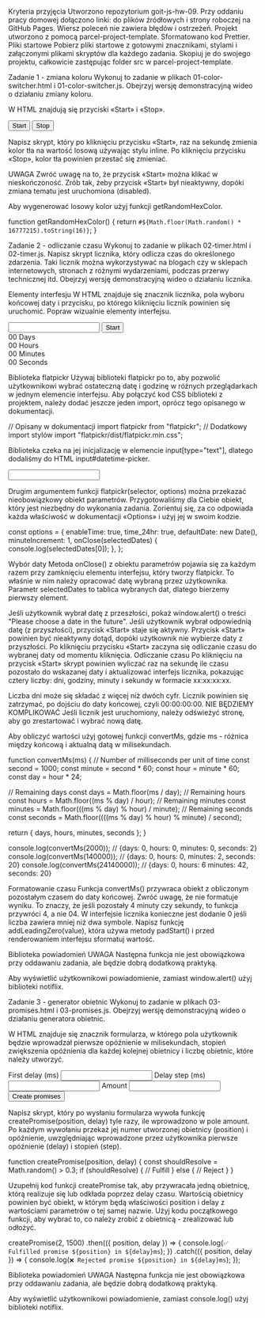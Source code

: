 Kryteria przyjęcia
Utworzono repozytorium goit-js-hw-09.
Przy oddaniu pracy domowej dołączono linki: do plików źródłowych i strony roboczej na GitHub Pages.
Wiersz poleceń nie zawiera błędów i ostrzeżeń.
Projekt utworzono z pomocą parcel-project-template.
Sformatowano kod Prettier.
Pliki startowe
Pobierz pliki startowe z gotowymi znacznikami, stylami i załączonymi plikami skryptów dla każdego zadania. Skopiuj je do swojego projektu, całkowicie zastępując folder src w parcel-project-template.

Zadanie 1 - zmiana koloru
Wykonuj to zadanie w plikach 01-color-switcher.html i 01-color-switcher.js. Obejrzyj wersję demonstracyjną wideo o działaniu zmiany koloru.

W HTML znajdują się przyciski «Start» i «Stop».

<button type="button" data-start>Start</button>
<button type="button" data-stop>Stop</button>

Napisz skrypt, który po kliknięciu przycisku «Start», raz na sekundę zmienia kolor tła <body> na wartość losową używając stylu inline. Po kliknięciu przycisku «Stop», kolor tła powinien przestać się zmieniać.

UWAGA
Zwróć uwagę na to, że przycisk «Start» można klikać w nieskończoność. Zrób tak, żeby przycisk «Start» był nieaktywny, dopóki zmiana tematu jest uruchomiona (disabled).

Aby wygenerować losowy kolor użyj funkcji getRandomHexColor.

function getRandomHexColor() {
  return `#${Math.floor(Math.random() * 16777215).toString(16)}`;
}

Zadanie 2 - odliczanie czasu
Wykonuj to zadanie w plikach 02-timer.html i 02-timer.js. Napisz skrypt licznika, który odlicza czas do określonego zdarzenia. Taki licznik można wykorzystywać na blogach czy w sklepach internetowych, stronach z różnymi wydarzeniami, podczas przerwy technicznej itd. Obejrzyj wersję demonstracyjną wideo o działaniu licznika.

Elementy interfesju
W HTML znajduje się znacznik licznika, pola wyboru końcowej daty i przycisku, po którego kliknięciu licznik powinien się uruchomić. Popraw wizualnie elementy interfejsu.

<input type="text" id="datetime-picker" />
<button type="button" data-start>Start</button>

<div class="timer">
  <div class="field">
    <span class="value" data-days>00</span>
    <span class="label">Days</span>
  </div>
  <div class="field">
    <span class="value" data-hours>00</span>
    <span class="label">Hours</span>
  </div>
  <div class="field">
    <span class="value" data-minutes>00</span>
    <span class="label">Minutes</span>
  </div>
  <div class="field">
    <span class="value" data-seconds>00</span>
    <span class="label">Seconds</span>
  </div>
</div>

Biblioteka flatpickr
Używaj biblioteki flatpickr po to, aby pozwolić użytkownikowi wybrać ostateczną datę i godzinę w różnych przeglądarkach w jednym elemencie interfejsu. Aby połączyć kod CSS biblioteki z projektem, należy dodać jeszcze jeden import, oprócz tego opisanego w dokumentacji.

// Opisany w dokumentacji
import flatpickr from "flatpickr";
// Dodatkowy import stylów
import "flatpickr/dist/flatpickr.min.css";

Biblioteka czeka na jej inicjalizację w elemencie input[type="text"], dlatego dodaliśmy do HTML input#datetime-picker.

<input type="text" id="datetime-picker" />

Drugim argumentem funkcji flatpickr(selector, options) można przekazać nieobowiązkowy obiekt parametrów. Przygotowaliśmy dla Ciebie obiekt, który jest niezbędny do wykonania zadania. Zorientuj się, za co odpowiada każda właściwość w dokumentacji «Options» i użyj jej w swoim kodzie.

const options = {
  enableTime: true,
  time_24hr: true,
  defaultDate: new Date(),
  minuteIncrement: 1,
  onClose(selectedDates) {
    console.log(selectedDates[0]);
  },
};

Wybór daty
Metoda onClose() z obiektu parametrów pojawia się za każdym razem przy zamknięciu elementu interfejsu, który tworzy flatpickr. To właśnie w nim należy opracować datę wybraną przez użytkownika. Parametr selectedDates to tablica wybranych dat, dlatego bierzemy pierwszy element.

Jeśli użytkownik wybrał datę z przeszłości, pokaż window.alert() o treści "Please choose a date in the future".
Jeśli użytkownik wybrał odpowiednią datę (z przyszłości), przycisk «Start» staje się aktywny.
Przycisk «Start» powinien być nieaktywny dotąd, dopóki użytkownik nie wybierze daty z przyszłości.
Po kliknięciu przycisku «Start» zaczyna się odliczanie czasu do wybranej daty od momentu kliknięcia.
Odliczanie czasu
Po kliknięciu na przycisk «Start» skrypt powinien wyliczać raz na sekundę ile czasu pozostało do wskazanej daty i aktualizować interfejs licznika, pokazując cztery liczby: dni, godziny, minuty i sekundy w formacie xx:xx:xx:xx.

Liczba dni może się składać z więcej niż dwóch cyfr.
Licznik powinien się zatrzymać, po dojściu do daty końcowej, czyli 00:00:00:00.
NIE BĘDZIEMY KOMPLIKOWAĆ
Jeśli licznik jest uruchomiony, należy odświeżyć stronę, aby go zrestartować i wybrać nową datę.

Aby obliczyć wartości użyj gotowej funkcji convertMs, gdzie ms - różnica między końcową i aktualną datą w milisekundach.

function convertMs(ms) {
  // Number of milliseconds per unit of time
  const second = 1000;
  const minute = second * 60;
  const hour = minute * 60;
  const day = hour * 24;

  // Remaining days
  const days = Math.floor(ms / day);
  // Remaining hours
  const hours = Math.floor((ms % day) / hour);
  // Remaining minutes
  const minutes = Math.floor(((ms % day) % hour) / minute);
  // Remaining seconds
  const seconds = Math.floor((((ms % day) % hour) % minute) / second);

  return { days, hours, minutes, seconds };
}

console.log(convertMs(2000)); // {days: 0, hours: 0, minutes: 0, seconds: 2}
console.log(convertMs(140000)); // {days: 0, hours: 0, minutes: 2, seconds: 20}
console.log(convertMs(24140000)); // {days: 0, hours: 6 minutes: 42, seconds: 20}

Formatowanie czasu
Funkcja convertMs() przywraca obiekt z obliczonym pozostałym czasem do daty końcowej. Zwróć uwagę, że nie formatuje wyniku. To znaczy, że jeśli pozostały 4 minuty czy sekundy, to funkcja przywróci 4, a nie 04. W interfejsie licznika konieczne jest dodanie 0 jeśli liczba zawiera mniej niż dwa symbole. Napisz funkcję addLeadingZero(value), która używa metody padStart() i przed renderowaniem interfejsu sformatuj wartość.

Biblioteka powiadomień
UWAGA
Następna funkcja nie jest obowiązkowa przy oddawaniu zadania, ale będzie dobrą dodatkową praktyką.

Aby wyświetlić użytkownikowi powiadomienie, zamiast window.alert() użyj biblioteki notiflix.

Zadanie 3 - generator obietnic
Wykonuj to zadanie w plikach 03-promises.html i 03-promises.js. Obejrzyj wersję demonstracyjną wideo o działaniu generatora obietnic.

W HTML znajduje się znacznik formularza, w którego pola użytkownik będzie wprowadzał pierwsze opóźnienie w milisekundach, stopień zwiększenia opóźnienia dla każdej kolejnej obietnicy i liczbę obietnic, które należy utworzyć.

<form class="form">
  <label>
    First delay (ms)
    <input type="number" name="delay" required />
  </label>
  <label>
    Delay step (ms)
    <input type="number" name="step" required />
  </label>
  <label>
    Amount
    <input type="number" name="amount" required />
  </label>
  <button type="submit">Create promises</button>
</form>

Napisz skrypt, który po wysłaniu formularza wywoła funkcję createPromise(position, delay) tyle razy, ile wprowadzono w pole amount. Po każdym wywołaniu przekaż jej numer utworzonej obietnicy (position) i opóźnienie, uwzględniając wprowadzone przez użytkownika pierwsze opóźnienie (delay) i stopień (step).

function createPromise(position, delay) {
  const shouldResolve = Math.random() > 0.3;
  if (shouldResolve) {
    // Fulfill
  } else {
    // Reject
  }
}

Uzupełnij kod funkcji createPromise tak, aby przywracała jedną obietnicę, którą realizuje się lub odkłada poprzez delay czasu. Wartością obietnicy powinien być obiekt, w którym będą właściwości position i delay z wartościami parametrów o tej samej nazwie. Użyj kodu początkowego funkcji, aby wybrać to, co należy zrobić z obietnicą - zrealizować lub odłożyć.

createPromise(2, 1500)
  .then(({ position, delay }) => {
    console.log(`✅ Fulfilled promise ${position} in ${delay}ms`);
  })
  .catch(({ position, delay }) => {
    console.log(`❌ Rejected promise ${position} in ${delay}ms`);
  });

Biblioteka powiadomień
UWAGA
Następna funkcja nie jest obowiązkowa przy oddawaniu zadania, ale będzie dobrą dodatkową praktyką.

Aby wyświetlić użytkownikowi powiadomienie, zamiast console.log() użyj biblioteki notiflix.
